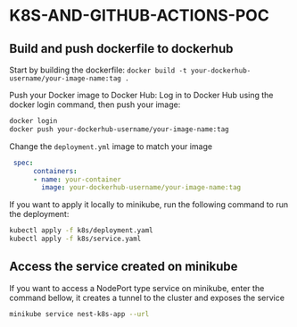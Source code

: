 # K8S-AND-GITHUB-ACTIONS-POC

## Build and push dockerfile to dockerhub

Start by building the dockerfile:
```docker build -t your-dockerhub-username/your-image-name:tag .```

Push your Docker image to Docker Hub: Log in to Docker Hub using the docker login command, then push your image:
```bash
docker login
docker push your-dockerhub-username/your-image-name:tag
```

Change the `deployment.yml` image to match your image
```yaml
 spec:
      containers:
      - name: your-container
        image: your-dockerhub-username/your-image-name:tag
```

If you want to apply it locally to minikube, run the following command to run the deployment:
```bash
kubectl apply -f k8s/deployment.yaml
kubectl apply -f k8s/service.yaml
```

## Access the service created on minikube
If you want to access a NodePort type service on minikube, enter the command bellow, it creates a tunnel to the cluster and exposes the service
```bash
minikube service nest-k8s-app --url
```